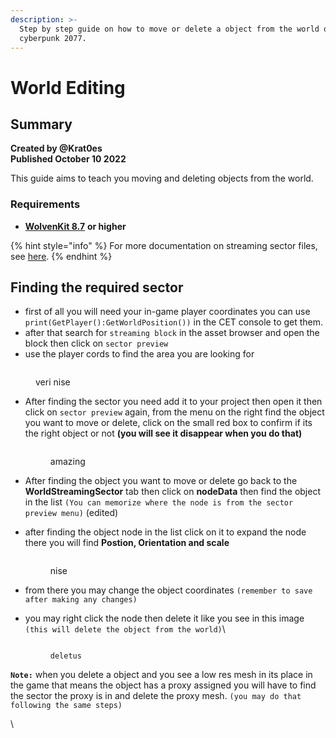 ```yaml
---
description: >-
  Step by step guide on how to move or delete a object from the world of
  cyberpunk 2077.
---
```


# World Editing

## Summary

**Created by @Krat0es**\
**Published October 10 2022**

This guide aims to teach you moving and deleting objects from the world.

### Requirements

* [**WolvenKit 8.7**](https://github.com/WolvenKit/WolvenKit) **or higher**

{% hint style="info" %}
For more documentation on streaming sector files, see [here](../../modding-know-how/files-and-what-they-do/streaming-sectors-.streamingsector.md).
{% endhint %}

## Finding the required sector

* first of all you will need your in-game player coordinates you can use `print(GetPlayer():GetWorldPosition())` in the CET console to get them.
* after that search for `streaming block` in the asset browser and open the block then click on `sector preview`
* use the player cords to find the area you are looking for

<figure><img src="https://files.gitbook.com/v0/b/gitbook-x-prod.appspot.com/o/spaces%2F-MP_ozZVx2gRZUPXkd4r%2Fuploads%2FqvAo30zoTmS8DzTwyZMv%2F%E2%80%8F%E2%80%8F%D9%84%D9%82%D8%B7%D8%A9%20%D8%A7%D9%84%D8%B4%D8%A7%D8%B4%D8%A9%20(1970).png?alt=media&#x26;token=8f89bea1-7406-4152-ac1f-4f763f0f86f9" alt=""><figcaption><p>veri nise</p></figcaption></figure>

*   After finding the sector you need add it to your project then open it then click on `sector preview` again, from the menu on the right find the object you want to move or delete, click on the small red box to confirm if its the right object or not **(you will see it disappear when you do that)**&#x20;

    <figure><img src="https://files.gitbook.com/v0/b/gitbook-x-prod.appspot.com/o/spaces%2F-MP_ozZVx2gRZUPXkd4r%2Fuploads%2FTyswVnWzwLaPMkbSXGot%2F%E2%80%8F%E2%80%8F%D9%84%D9%82%D8%B7%D8%A9%20%D8%A7%D9%84%D8%B4%D8%A7%D8%B4%D8%A9%20(1974).png?alt=media&#x26;token=d5433dd4-cee3-4180-88a5-0ef59e01ca1a" alt=""><figcaption><p>amazing</p></figcaption></figure>
* After finding the object you want to move or delete go back to the **WorldStreamingSector** tab then click on **nodeData** then find the object in the list `(You can memorize where the node is from the sector preview menu)` (edited)
*   after finding the object node in the list click on it to expand the node there you will find **Postion, Orientation and scale**

    <figure><img src="https://files.gitbook.com/v0/b/gitbook-x-prod.appspot.com/o/spaces%2F-MP_ozZVx2gRZUPXkd4r%2Fuploads%2FHdaUpLML1iVtiGFmgntx%2F%E2%80%8F%E2%80%8F%D9%84%D9%82%D8%B7%D8%A9%20%D8%A7%D9%84%D8%B4%D8%A7%D8%B4%D8%A9%20(1972).png?alt=media&#x26;token=f7a18fcd-f3ad-4631-a052-b9b178e95509" alt=""><figcaption><p>nise</p></figcaption></figure>
* from there you may change the object coordinates `(remember to save after making any changes)`
*   you may right click the node then delete it like you see in this image `(this will delete the object from the world)`\


    <figure><img src="https://files.gitbook.com/v0/b/gitbook-x-prod.appspot.com/o/spaces%2F-MP_ozZVx2gRZUPXkd4r%2Fuploads%2FKFW2Z1x9SYGtZ2z4FVVo%2F%E2%80%8F%E2%80%8F%D9%84%D9%82%D8%B7%D8%A9%20%D8%A7%D9%84%D8%B4%D8%A7%D8%B4%D8%A9%20(1973).png?alt=media&#x26;token=37bd0f6b-367e-4320-9502-04ad71e92a63" alt=""><figcaption><p><code>deletus</code></p></figcaption></figure>

**`Note:`** when you delete a object and you see a low res mesh in its place in the game that means the object has a proxy assigned you will have to find the sector the proxy is in and delete the proxy mesh. `(you may do that following the same steps)`

\




